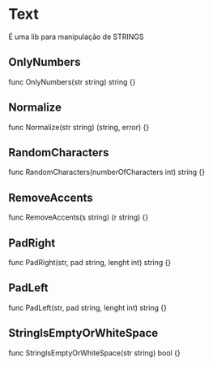 # Text #
É uma lib para manipulação de STRINGS

## OnlyNumbers ##
func OnlyNumbers(str string) string {}

## Normalize ##
func Normalize(str string) (string, error) {}

## RandomCharacters ##
func RandomCharacters(numberOfCharacters int) string {}

## RemoveAccents ##
func RemoveAccents(s string) (r string) {}

## PadRight ##
func PadRight(str, pad string, lenght int) string {}

## PadLeft ##
func PadLeft(str, pad string, lenght int) string {}

## StringIsEmptyOrWhiteSpace ##
func StringIsEmptyOrWhiteSpace(str string) bool {}